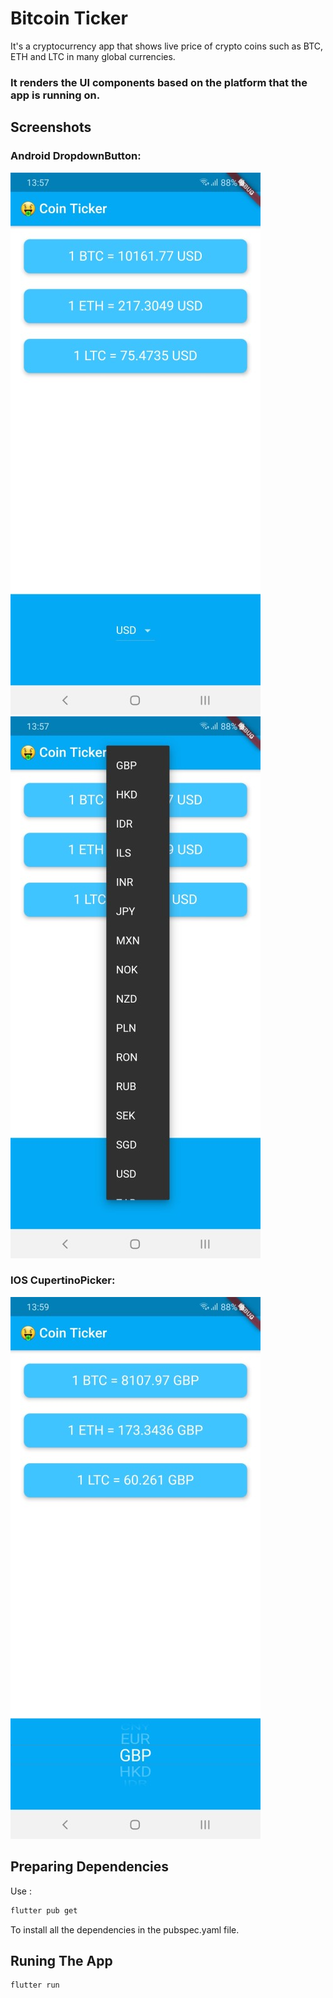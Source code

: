 # Bitcoin Ticker

It's a cryptocurrency app that shows live price of crypto coins such as BTC, ETH and LTC in many global currencies.

### It renders the UI components based on the platform that the app is running on.

## Screenshots


### Android DropdownButton:

![](screenshots/screenshot1.jpg)
![](screenshots/screenshot2.jpg)


### IOS CupertinoPicker:

![](screenshots/screenshot3.jpg)



## Preparing Dependencies

Use :

```bash
flutter pub get
```
To install all the dependencies in the pubspec.yaml file.

## Runing The App

```bash
flutter run
```
